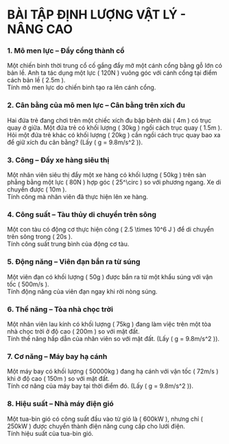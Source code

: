 # **BÀI TẬP ĐỊNH LƯỢNG VẬT LÝ - NÂNG CAO**  

### **1. Mô men lực – Đẩy cổng thành cổ**  
Một chiến binh thời trung cổ cố gắng đẩy mở một cánh cổng bằng gỗ lớn có bản lề. Anh ta tác dụng một lực \( 120N \) vuông góc với cánh cổng tại điểm cách bản lề \( 2.5m \).  
Tính mô men lực do chiến binh tạo ra lên cánh cổng.  

### **2. Cân bằng của mô men lực – Cân bằng trên xích đu**  
Hai đứa trẻ đang chơi trên một chiếc xích đu bập bênh dài \( 4m \) có trục quay ở giữa. Một đứa trẻ có khối lượng \( 30kg \) ngồi cách trục quay \( 1.5m \).  
Hỏi một đứa trẻ khác có khối lượng \( 20kg \) cần ngồi cách trục quay bao xa để giữ xích đu cân bằng? (Lấy \( g = 9.8m/s^2 \)).  

### **3. Công – Đẩy xe hàng siêu thị**  
Một nhân viên siêu thị đẩy một xe hàng có khối lượng \( 50kg \) trên sàn phẳng bằng một lực \( 80N \) hợp góc \( 25^\circ \) so với phương ngang. Xe di chuyển được \( 10m \).  
Tính công mà nhân viên đã thực hiện lên xe hàng.  

### **4. Công suất – Tàu thủy di chuyển trên sông**  
Một con tàu có động cơ thực hiện công \( 2.5 \times 10^6 J \) để di chuyển trên sông trong \( 20s \).  
Tính công suất trung bình của động cơ tàu.  

### **5. Động năng – Viên đạn bắn ra từ súng**  
Một viên đạn có khối lượng \( 50g \) được bắn ra từ một khẩu súng với vận tốc \( 500m/s \).  
Tính động năng của viên đạn ngay khi rời nòng súng.  

### **6. Thế năng – Tòa nhà chọc trời**  
Một nhân viên lau kính có khối lượng \( 75kg \) đang làm việc trên một tòa nhà chọc trời ở độ cao \( 200m \) so với mặt đất.  
Tính thế năng hấp dẫn của nhân viên so với mặt đất. (Lấy \( g = 9.8m/s^2 \)).  

### **7. Cơ năng – Máy bay hạ cánh**  
Một máy bay có khối lượng \( 50000kg \) đang hạ cánh với vận tốc \( 72m/s \) khi ở độ cao \( 150m \) so với mặt đất.  
Tính cơ năng của máy bay tại thời điểm đó. (Lấy \( g = 9.8m/s^2 \)).  

### **8. Hiệu suất – Nhà máy điện gió**  
Một tua-bin gió có công suất đầu vào từ gió là \( 600kW \), nhưng chỉ \( 250kW \) được chuyển thành điện năng cung cấp cho lưới điện.  
Tính hiệu suất của tua-bin gió.  
